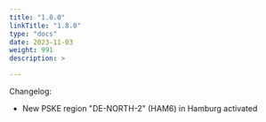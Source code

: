 ```yaml
---
title: "1.8.0"
linkTitle: "1.8.0"
type: "docs"
date: 2023-11-03
weight: 991
description: >

---
```


Changelog:

- New PSKE region "DE-NORTH-2" (HAM6) in Hamburg activated